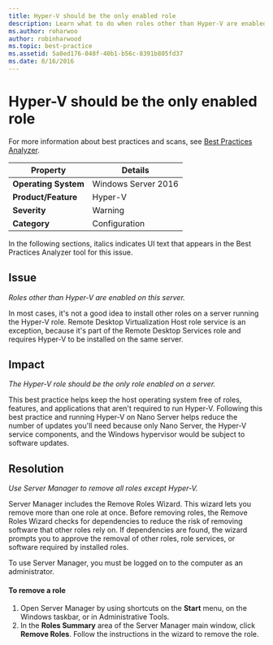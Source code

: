 ```yaml
---
title: Hyper-V should be the only enabled role
description: Learn what to do when roles other than Hyper-V are enabled on your server.
ms.author: roharwoo
author: robinharwood
ms.topic: best-practice
ms.assetid: 5a0ed176-048f-40b1-b56c-8391b805fd37
ms.date: 8/16/2016
---
```

# Hyper-V should be the only enabled role

For more information about best practices and scans, see [Best Practices Analyzer](/previous-versions/windows/it-pro/windows-server-2008-R2-and-2008/dd759260(v=ws.11)).

|Property|Details|
|-|-|
|**Operating System**|Windows Server 2016|
|**Product/Feature**|Hyper-V|
|**Severity**|Warning|
|**Category**|Configuration|

In the following sections, italics indicates UI text that appears in the Best Practices Analyzer tool for this issue.

## Issue

*Roles other than Hyper-V are enabled on this server.*

In most cases, it's not a good idea to install other roles on a server running the Hyper-V role. Remote Desktop Virtualization Host role service is an exception, because it's part of the Remote Desktop Services role and requires Hyper-V to be installed on the same server.

## Impact

*The Hyper-V role should be the only role enabled on a server.*

This best practice helps keep the host operating system free of roles, features, and applications that aren't required to run Hyper-V. Following this best practice and running Hyper-V on Nano Server helps reduce the number of updates you'll need because only Nano Server, the Hyper-V service components, and the Windows hypervisor would be subject to software updates.

## Resolution

*Use Server Manager to remove all roles except Hyper-V.*

Server Manager includes the Remove Roles Wizard. This wizard lets you remove more than one role at once. Before removing roles, the Remove Roles Wizard checks for dependencies to reduce the risk of removing software that other roles rely on. If dependencies are found, the wizard prompts you to approve the removal of other roles, role services, or software required by installed roles.

To use Server Manager, you must be logged on to the computer as an administrator.

#### To remove a role

1.  Open Server Manager by using shortcuts on the **Start** menu, on the Windows taskbar, or in Administrative Tools.
2.   In the **Roles Summary** area of the Server Manager main window, click **Remove Roles**. Follow the instructions in the wizard to remove the role.


